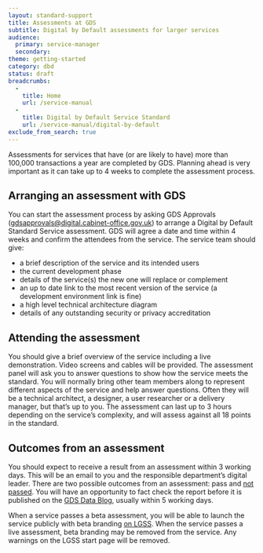 ```yaml
---
layout: standard-support
title: Assessments at GDS
subtitle: Digital by Default assessments for larger services
audience:
  primary: service-manager
  secondary:
theme: getting-started
category: dbd
status: draft
breadcrumbs:
  -
    title: Home
    url: /service-manual
  -
    title: Digital by Default Service Standard
    url: /service-manual/digital-by-default
exclude_from_search: true
---
```


Assessments for services that have (or are likely to have) more than 100,000 transactions a year are completed by GDS. Planning ahead is very important as it can take up to 4 weeks to complete the assessment process.

## Arranging an assessment with GDS

You can start the assessment process by asking GDS Approvals (gdsapprovals@digital.cabinet-office.gov.uk) to arrange a Digital by Default Standard Service assessment. GDS will agree a date and time within 4 weeks and confirm the attendees from the service. The service team should give:

* a brief description of the service and its intended users
* the current development phase
* details of the service(s) the new one will replace or complement
* an up to date link to the most recent version of the service (a development environment link is fine)
* a high level technical architecture diagram
* details of any outstanding security or privacy accreditation

## Attending the assessment

You should give a brief overview of the service including a live demonstration. Video screens and cables will be provided. The assessment panel will ask you to answer questions to show how the service meets the standard. You will normally bring other team members along to represent different aspects of the service and help answer questions. Often they will be a technical architect, a designer, a user researcher or a delivery manager, but that’s up to you. The assessment can last up to 3 hours depending on the service’s complexity, and will assess against all 18 points in the standard.

## Outcomes from an assessment

You should expect to receive a result from an assessment within 3 working days. This will be an email to you and the responsible department’s digital leader. There are two possible outcomes from an assessment: pass and [not passed](/service-manual/digital-by-default/failure-to-meet-the-standard). You will have an opportunity to fact check the report before it is published on the [GDS Data Blog](https://gdsdata.blog.gov.uk/all-service-assessments-and-self-certification/), usually within 5 working days.

When a service passes a beta assessment, you will be able to launch the service publicly with beta branding [on LGSS](/service-manual/domain-names/setting-up.html). When the service passes a live assessment, beta branding may be removed from the service. Any warnings on the LGSS start page will be removed.
